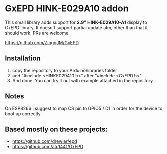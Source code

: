 # GxEPD HINK-E029A10 addon
This small library adds support for **2.9" HINK-E029A10-A1** display to GxEPD library. It doesn't support partial update atm, other than that it should work. PRs are welcome.

https://github.com/ZinggJM/GxEPD

## Installation
1. copy the repository to your Arduino/libraries folder
2. add "#include <HINKE029A10.h>" after "#include <GxEPD.h>"
3. And done. You can try it out with example attached in the repository.

## Notes
On ESP8266 I suggest to map CS pin to GPIO5 / D1 in order for the device to boot up correctly

## Based mostly on these projects:
- https://github.com/drewler/epd
- https://github.com/atc1441/GxEPD
